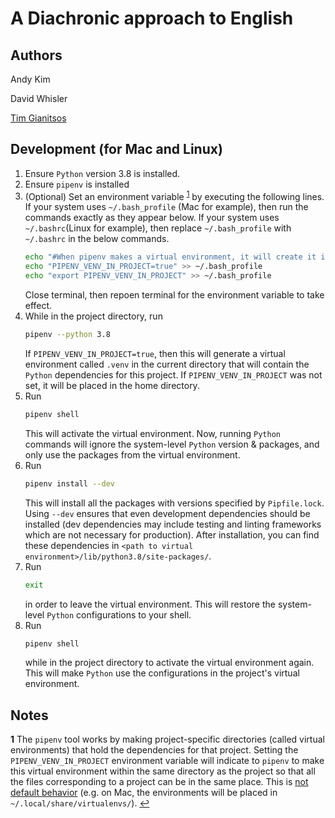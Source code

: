 # A Diachronic approach to English

## Authors
Andy Kim

David Whisler

[Tim Gianitsos](https://github.com/timgianitsos)

## Development (for Mac and Linux)

1. Ensure `Python` version 3.8 is installed.
1. Ensure `pipenv` is installed
1. (Optional) Set an environment variable <sup id="a1">[1](#f1)</sup> by executing the following lines.
	If your system uses `~/.bash_profile` (Mac for example), then run the commands exactly as they appear below. If your system uses `~/.bashrc`(Linux for example), then replace `~/.bash_profile` with `~/.bashrc` in the below commands.
	```bash
	echo "#When pipenv makes a virtual environment, it will create it in the same directory as the project instead of in the home directory" >> ~/.bash_profile
	echo "PIPENV_VENV_IN_PROJECT=true" >> ~/.bash_profile
	echo "export PIPENV_VENV_IN_PROJECT" >> ~/.bash_profile
	```
	Close terminal, then repoen terminal for the environment variable to take effect.
1. While in the project directory, run
	```bash
	pipenv --python 3.8
	```
	If `PIPENV_VENV_IN_PROJECT=true`, then this will generate a virtual environment called `.venv` in the current directory that will contain the `Python` dependencies for this project. If `PIPENV_VENV_IN_PROJECT` was not set, it will be placed in the home directory.
1. Run 
	```bash
	pipenv shell
	```
	This will activate the virtual environment. Now, running `Python` commands will ignore the system-level `Python` version & packages, and only use the packages from the virtual environment.
1. Run
	```bash
	pipenv install --dev
	```
	This will install all the packages with versions specified by `Pipfile.lock`. Using `--dev` ensures that even development dependencies should be installed (dev dependencies may include testing and linting frameworks which are not necessary for production). After installation, you can find these dependencies in `<path to virtual environment>/lib/python3.8/site-packages/`.
1. Run
	```bash
	exit
	```
	in order to leave the virtual environment. This will restore the system-level `Python` configurations to your shell.
1. Run
	```bash
	pipenv shell
	```
	while in the project directory to activate the virtual environment again. This will make `Python` use the configurations in the project's virtual environment.

## Notes

<b id="f1">1</b> The `pipenv` tool works by making project-specific directories (called virtual environments) that hold the dependencies for that project. Setting the `PIPENV_VENV_IN_PROJECT` environment variable will indicate to `pipenv` to make this virtual environment within the same directory as the project so that all the files corresponding to a project can be in the same place. This is [not default behavior](https://github.com/pypa/pipenv/issues/1382) (e.g. on Mac, the environments will be placed in `~/.local/share/virtualenvs/`). [↩](#a1)


